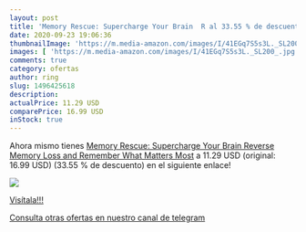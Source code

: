 ```yaml
---
layout: post
title: 'Memory Rescue: Supercharge Your Brain  R al 33.55 % de descuento'
date: 2020-09-23 19:06:36
thumbnailImage: 'https://m.media-amazon.com/images/I/41EGq7S5s3L._SL200_.jpg'
images: [ 'https://m.media-amazon.com/images/I/41EGq7S5s3L._SL200_.jpg' ]
comments: true
category: ofertas
author: ring
slug: 1496425618
description:
actualPrice: 11.29 USD
comparePrice: 16.99 USD
inStock: true
---
```


Ahora mismo tienes [Memory Rescue: Supercharge Your Brain  Reverse Memory Loss  and Remember What Matters Most](https://www.amazon.com/dp/1496425618/?tag=redken08-20) a 11.29 USD (original: 16.99 USD) (33.55 %  de descuento) en el siguiente enlace!

[![](https://m.media-amazon.com/images/I/41EGq7S5s3L._SL200_.jpg)](https://www.amazon.com/dp/1496425618/?tag=redken08-20)

[Visítala!!!](https://www.amazon.com/dp/1496425618/?tag=redken08-20)

[Consulta otras ofertas en nuestro canal de telegram](https://t.me/s/ofertas25)
